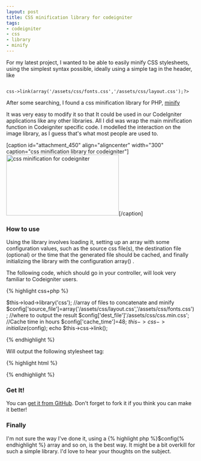 ```yaml
--- 
layout: post
title: CSS minification library for codeigniter
tags: 
- codeigniter
- css
- library
- minify
---
```

For my latest project, I wanted to be able to easily minify CSS stylesheets, using the simplest syntax possible, ideally using a simple tag in the header, like <code lang="php">
<?php echo $this->css->link(array('/assets/css/fonts.css','/assets/css/layout.css');?></code>

After some searching, I found a css minification library for PHP, <a href="https://code.google.com/p/minify/">minify</a>

It was very easy to modify it so that It could be used in our CodeIgniter applications like any other libraries.
All I did was wrap the main minification function in Codeigniter specific code.
I modelled the interaction on the image library, as I guess that's what most people are used to.

[caption id="attachment_450" align="aligncenter" width="300" caption="css minification library for codeigniter"]<a href="http://cdn.jfoucher.com/uploads/2011/04/Screenshot.png"><img class="size-medium wp-image-450" title="css minification for codeigniter" src="http://cdn.jfoucher.com/uploads/2011/04/Screenshot-300x162.png" alt="css minification for codeigniter" width="300" height="162" /></a>[/caption]

<h3>How to use</h3>
Using the library involves loading it, setting up an array with some configuration values, such as the source css file(s), the destination file (optional) or the time that the generated file should be cached, and finally initializing the library with the configuration array() .

The following code, which should go in your controller, will look very familiar to Codeigniter users.

{% highlight css+php %}

$this->load->library('css');
//array of files to concatenate and minify
$config['source_file']=array('/assets/css/layout.css','/assets/css/fonts.css');
//where to output the result
$config['dest_file']'/assets/css/css.min.css';
//Cache time in hours
$config['cache_time']=48;
$this->css->initialize($config);
echo $this->css->link();

{% endhighlight %}

Will output the following stylesheet tag:

{% highlight html %}
<link rel="stylesheet" href="/assets/css/css.min.css" type="text/css" media="screen" />
{% endhighlight %}

<h3>Get It!</h3>
You can <a href="https://github.com/jfoucher/codeigniter-css-library">get it from GitHub</a>. Don't forget to fork it if you think you can make it better!
<h3>Finally</h3>
I'm not sure the way I've done it, using a {% highlight php %}$config{% endhighlight %} array and so on, is the best way. It might be a bit overkill for such a simple library. I'd love to hear your thoughts on the subject.
